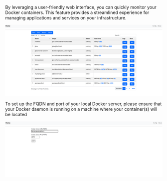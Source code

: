 By leveraging a user-friendly web interface, you can quickly monitor your Docker containers. This feature provides a streamlined experience for managing applications and services on your infrastructure.

<img src="mis/image1.png" width="600" />

To set up the FQDN and port of your local Docker server, please ensure that your Docker daemon is running on a machine where your container(s) will be located

<img src="mis/image2.png" width="600" />
